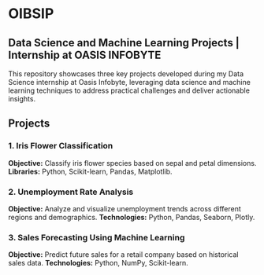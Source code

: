 # OIBSIP
## Data Science and Machine Learning Projects | Internship at OASIS INFOBYTE
This repository showcases three key projects developed during my Data Science internship at Oasis Infobyte, leveraging data science and machine learning techniques to address practical challenges and deliver actionable insights.


## Projects
### 1. Iris Flower Classification
**Objective:** Classify iris flower species based on sepal and petal dimensions.
**Libraries:** Python, Scikit-learn, Pandas, Matplotlib.

### 2. Unemployment Rate Analysis
**Objective:** Analyze and visualize unemployment trends across different regions and demographics.
**Technologies:** Python, Pandas, Seaborn, Plotly.

### 3. Sales Forecasting Using Machine Learning
**Objective:** Predict future sales for a retail company based on historical sales data.
**Technologies:** Python, NumPy, Scikit-learn.
